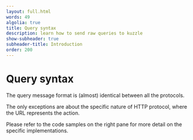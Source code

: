 ```yaml
---
layout: full.html
words: 49
algolia: true
title: Query syntax
description: learn how to send raw queries to kuzzle
show-subheader: true
subheader-title: Introduction
order: 200
---
```


# Query syntax

The query message format is (almost) identical between all the protocols.

The only exceptions are about the specific nature of HTTP protocol, where the URL represents the action.

Please refer to the code samples on the right pane for more detail on the specific implementations.
